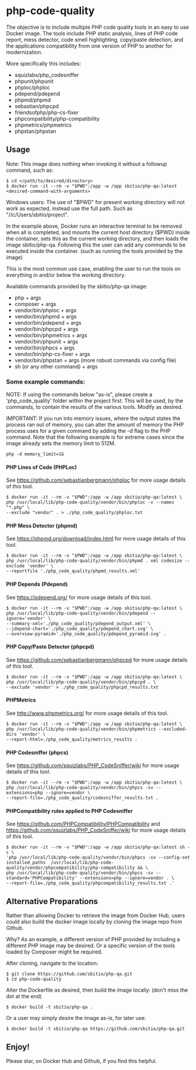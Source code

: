 # php-code-quality
The objective is to include multiple PHP code quality tools in an easy to use Docker image. The 
tools include PHP static analysis, lines of PHP code report, mess detector, code smell highlighting, 
copy/paste detection, and the applications compatibility from one version of PHP to another for modernization.

More specifically this includes:

- squizlabs/php_codesniffer
- phpunit/phpunit
- phploc/phploc
- pdepend/pdepend
- phpmd/phpmd
- sebastian/phpcpd
- friendsofphp/php-cs-fixer
- phpcompatibility/php-compatibility
- phpmetrics/phpmetrics
- phpstan/phpstan

## Usage

Note: This image does nothing when invoking it without a followup command, such as:

```
$ cd </path/to/desired/directory>
$ docker run -it --rm -v "$PWD":/app -w /app sbitio/php-qa:latest <desired-command-with-arguments>
```

Windows users: The use of "$PWD" for present working directory will not work as expected, instead use the full path. 
Such as "//c/Users/sbitio/project".

In the example above, Docker runs an interactive terminal to be removed when all is completed, and mounts 
the current host directory ($PWD) inside the container, sets this as the current working directory, and then 
loads the image sbitio/php-qa. Following this the user can add any commands to be executed inside 
the container. (such as running the tools provided by the image)

This is the most common use case, enabling the user to run the tools on everything in and/or below the working 
directory.

Available commands provided by the sbitio/php-qa image:

* php + args
* composer + args
* vendor/bin/phploc + args
* vendor/bin/phpmd + args
* vendor/bin/pdepend + args
* vendor/bin/phpcpd + args
* vendor/bin/phpmetrics + args
* vendor/bin/phpunit + args
* vendor/bin/phpcs + args
* vendor/bin/php-cs-fixer + args
* vendor/bin/phpstan + args (more robust commands via config file)
* sh (or any other command) + args

### Some example commands:

NOTE: If using the commands below "as-is", please create a 'php_code_quality' folder within the project first. 
This will be used, by the commands, to contain the results of the various tools. Modify as desired.

IMPORTANT: If you run into memory issues, where the output states the process ran out of memory, you can alter the amount
of memory the PHP process uses for a given command by adding the -d flag to the PHP command. Note that the following example 
is for extreme cases since the image already sets the memory limit to 512M.

```
php -d memory_limit=1G
```

#### PHP Lines of Code (PHPLoc)

See https://github.com/sebastianbergmann/phploc for more usage details of this tool.

```
$ docker run -it --rm -v "$PWD":/app -w /app sbitio/php-qa:latest \
php /usr/local/lib/php-code-quality/vendor/bin/phploc -v --names "*.php" \
--exclude "vendor" . > ./php_code_quality/phploc.txt
```

#### PHP Mess Detector (phpmd)

See https://phpmd.org/download/index.html for more usage details of this tool.

```
$ docker run -it --rm -v "$PWD":/app -w /app sbitio/php-qa:latest \
php /usr/local/lib/php-code-quality/vendor/bin/phpmd . xml codesize --exclude 'vendor' \
--reportfile './php_code_quality/phpmd_results.xml'
```

#### PHP Depends (Pdepend)

See https://pdepend.org/ for more usage details of this tool.

```
$ docker run -it --rm -v "$PWD":/app -w /app sbitio/php-qa:latest \
php /usr/local/lib/php-code-quality/vendor/bin/pdepend --ignore='vendor' \
--summary-xml='./php_code_quality/pdepend_output.xml' \
--jdepend-chart='./php_code_quality/pdepend_chart.svg' \
--overview-pyramid='./php_code_quality/pdepend_pyramid.svg' .
```

#### PHP Copy/Paste Detector (phpcpd)

See https://github.com/sebastianbergmann/phpcpd for more usage details of this tool.

```
$ docker run -it --rm -v "$PWD":/app -w /app sbitio/php-qa:latest \
php /usr/local/lib/php-code-quality/vendor/bin/phpcpd . \
--exclude 'vendor' > ./php_code_quality/phpcpd_results.txt
```

#### PHPMetrics

See http://www.phpmetrics.org/ for more usage details of this tool.

```
$ docker run -it --rm -v "$PWD":/app -w /app sbitio/php-qa:latest \
php /usr/local/lib/php-code-quality/vendor/bin/phpmetrics --excluded-dirs 'vendor' \
--report-html=./php_code_quality/metrics_results .
```

#### PHP Codesniffer (phpcs)

See https://github.com/squizlabs/PHP_CodeSniffer/wiki for more usage details of this tool.

```
$ docker run -it --rm -v "$PWD":/app -w /app sbitio/php-qa:latest \
php /usr/local/lib/php-code-quality/vendor/bin/phpcs -sv --extensions=php --ignore=vendor \
--report-file=./php_code_quality/codesniffer_results.txt .
```

#### PHPCompatibility rules applied to PHP Codesniffer

See https://github.com/PHPCompatibility/PHPCompatibility and https://github.com/squizlabs/PHP_CodeSniffer/wiki for more 
usage details of this tool.

```
$ docker run -it --rm -v "$PWD":/app -w /app sbitio/php-qa:latest sh -c \
'php /usr/local/lib/php-code-quality/vendor/bin/phpcs -sv --config-set installed_paths  /usr/local/lib/php-code-quality/vendor/phpcompatibility/php-compatibility && \
php /usr/local/lib/php-code-quality/vendor/bin/phpcs -sv --standard='PHPCompatibility' --extensions=php --ignore=vendor . \
--report-file=./php_code_quality/phpcompatibility_results.txt .'
```

## Alternative Preparations

Rather than allowing Docker to retrieve the image from Docker Hub, users could also build the docker image locally 
by cloning the image repo from Github.

Why? As an example, a different version of PHP provided by including a different PHP image may be desired. Or a 
specific version of the tools loaded by Composer might be required.

After cloning, navigate to the location:

```
$ git clone https://github.com/sbitio/php-qa.git
$ cd php-code-quality
```

Alter the Dockerfile as desired, then build the image locally: (don't miss the dot at the end)

```
$ docker build -t sbitio/php-qa .
```

Or a user may simply desire the image as-is, for later use:

```
$ docker build -t sbitio/php-qa https://github.com/sbitio/php-qa.git
```

## Enjoy!

Please star, on Docker Hub and Github, if you find this helpful.
